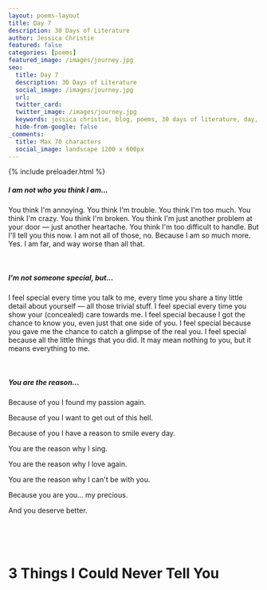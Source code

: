 ```yaml
---
layout: poems-layout
title: Day 7
description: 30 Days of Literature
author: Jessica Christie
featured: false
categories: [poems]
featured_image: /images/journey.jpg
seo:
  title: Day 7
  description: 30 Days of Literature
  social_image: /images/journey.jpg
  url:
  twitter_card:
  twitter_image: /images/journey.jpg
  keywords: jessica christie, blog, poems, 30 days of literature, day, trouble, crazy, broken, heartache, difficult, special, care, hell, you are the reason
  hide-from-google: false
_comments:
  title: Max 70 characters
  social_image: landscape 1200 x 600px
---
```


{% include preloader.html %}

##### I am not who you think I am...

You think I'm annoying. You think I'm trouble. You think I'm too much. You think I'm crazy. You think I'm broken. You think I'm just another problem at your door ― just another heartache. You think I'm too difficult to handle. But I'll tell you this now. I am not all of those, no. Because I am so much more. Yes. I am far, and way worse than all that.

&nbsp;

##### I'm not someone special, but...

I feel special every time you talk to me, every time you share a tiny little detail about yourself ― all those trivial stuff. I feel special every time you show your (concealed) care towards me. I feel special because I got the chance to know you, even just that one side of you. I feel special because you gave me the chance to catch a glimpse of the real you. I feel special because all the little things that you did. It may mean nothing to you, but it means everything to me.

&nbsp;

##### You are the reason...

Because of you I found my passion again.

Because of you I want to get out of this hell.

Because of you I have a reason to smile every day.

You are the reason why I sing.

You are the reason why I love again.

You are the reason why I can't be with you.

Because you are you... my precious.

And you deserve better.

&nbsp;

&nbsp;

# 3 Things I Could Never Tell You

&nbsp;

&nbsp;
